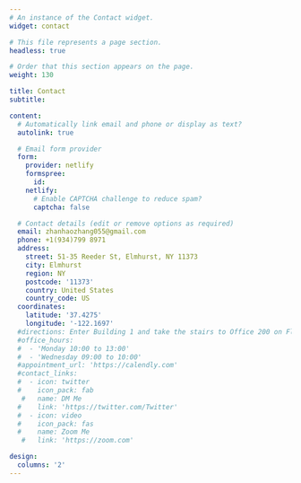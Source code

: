 ```yaml
---
# An instance of the Contact widget.
widget: contact

# This file represents a page section.
headless: true

# Order that this section appears on the page.
weight: 130

title: Contact
subtitle:

content:
  # Automatically link email and phone or display as text?
  autolink: true

  # Email form provider
  form:
    provider: netlify
    formspree:
      id:
    netlify:
      # Enable CAPTCHA challenge to reduce spam?
      captcha: false

  # Contact details (edit or remove options as required)
  email: zhanhaozhang055@gmail.com
  phone: +1(934)799 8971
  address:
    street: 51-35 Reeder St, Elmhurst, NY 11373
    city: Elmhurst
    region: NY
    postcode: '11373'
    country: United States
    country_code: US
  coordinates:
    latitude: '37.4275'
    longitude: '-122.1697'
  #directions: Enter Building 1 and take the stairs to Office 200 on Floor 2
  #office_hours:
  #  - 'Monday 10:00 to 13:00'
  #  - 'Wednesday 09:00 to 10:00'
  #appointment_url: 'https://calendly.com'
  #contact_links:
  #  - icon: twitter
  #    icon_pack: fab
   #   name: DM Me
  #    link: 'https://twitter.com/Twitter'
  #  - icon: video
  #    icon_pack: fas
  #    name: Zoom Me
   #   link: 'https://zoom.com'

design:
  columns: '2'
---
```

